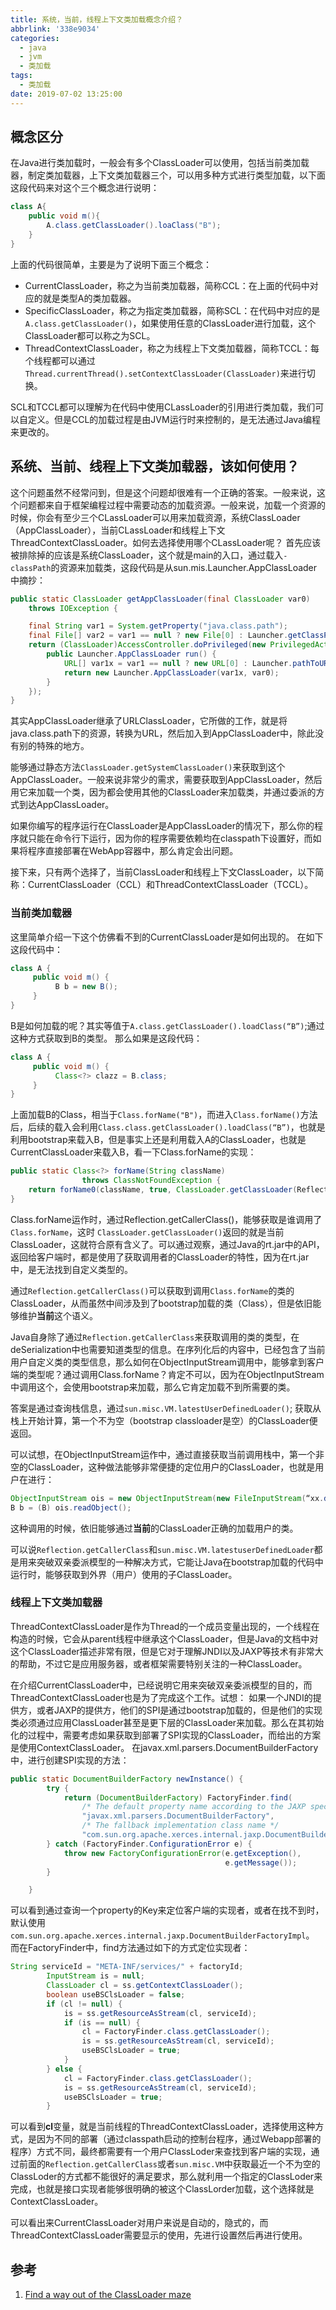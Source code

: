 ```yaml
---
title: 系统，当前，线程上下文类加载概念介绍？
abbrlink: '338e9034'
categories:
  - java
  - jvm
  - 类加载
tags:
  - 类加载
date: 2019-07-02 13:25:00
---
```

## 概念区分
在Java进行类加载时，一般会有多个ClassLoader可以使用，包括当前类加载器，制定类加载器，上下文类加载器三个，可以用多种方式进行类型加载，以下面这段代码来对这个三个概念进行说明：
<!-- more -->
``` java
class A{
    public void m(){
        A.class.getClassLoader().loaClass("B");
    }
}
```
上面的代码很简单，主要是为了说明下面三个概念：
* CurrentClassLoader，称之为当前类加载器，简称CCL：在上面的代码中对应的就是类型A的类加载器。
* SpecificClassLoader，称之为指定类加载器，简称SCL：在代码中对应的是`A.class.getClassLoader()`，如果使用任意的ClassLoader进行加载，这个ClassLoader都可以称之为SCL。
* ThreadContextClassLoader，称之为线程上下文类加载器，简称TCCL：每个线程都可以通过`Thread.currentThread().setContextClassLoader(ClassLoader)`来进行切换。
  
SCL和TCCL都可以理解为在代码中使用CLassLoader的引用进行类加载，我们可以自定义。但是CCL的加载过程是由JVM运行时来控制的，是无法通过Java编程来更改的。
<!-- more -->

## 系统、当前、线程上下文类加载器，该如何使用？
这个问题虽然不经常问到，但是这个问题却很难有一个正确的答案。一般来说，这个问题都来自于框架编程过程中需要动态的加载资源。一般来说，加载一个资源的时候，你会有至少三个CLassLoader可以用来加载资源，系统ClassLoader（AppClassLoader），当前CLassLoader和线程上下文ThreadContextClassLoader。如何去选择使用哪个CLassLoader呢？
首先应该被排除掉的应该是系统ClassLoader，这个就是main的入口，通过载入`-classPath`的资源来加载类，这段代码是从sun.mis.Launcher.AppClassLoader中摘抄：
``` java
public static ClassLoader getAppClassLoader(final ClassLoader var0) 
    throws IOException {

    final String var1 = System.getProperty("java.class.path");
    final File[] var2 = var1 == null ? new File[0] : Launcher.getClassPath(var1);
    return (ClassLoader)AccessController.doPrivileged(new PrivilegedAction<Launcher.AppClassLoader>() {
        public Launcher.AppClassLoader run() {
            URL[] var1x = var1 == null ? new URL[0] : Launcher.pathToURLs(var2);
            return new Launcher.AppClassLoader(var1x, var0);
        }
    });
}
```
其实AppClassLoader继承了URLClassLoader，它所做的工作，就是将java.class.path下的资源，转换为URL，然后加入到AppClassLoader中，除此没有别的特殊的地方。

能够通过静态方法`ClassLoader.getSystemClassLoader()`来获取到这个AppClassLoader。一般来说非常少的需求，需要获取到AppClassLoader，然后用它来加载一个类，因为都会使用其他的ClassLoader来加载类，并通过委派的方式到达AppClassLoader。

如果你编写的程序运行在ClassLoader是AppClassLoader的情况下，那么你的程序就只能在命令行下运行，因为你的程序需要依赖均在classpath下设置好，而如果将程序直接部署在WebApp容器中，那么肯定会出问题。

接下来，只有两个选择了，当前ClassLoader和线程上下文ClassLoader，以下简称：CurrentClassLoader（CCL）和ThreadContextClassLoader（TCCL）。
### 当前类加载器
 这里简单介绍一下这个仿佛看不到的CurrentClassLoader是如何出现的。 在如下这段代码中：
``` java
class A {
     public void m() {
          B b = new B();
     }
}
``` 
B是如何加载的呢？其实等值于`A.class.getClassLoader().loadClass(“B”)`;通过这种方式获取到B的类型。 那么如果是这段代码：
``` java
class A {
     public void m() {
          Class<?> clazz = B.class;
     }
}
```
上面加载B的Class，相当于`Class.forName("B")`，而进入`Class.forName()`方法后，后续的载入会利用`Class.class.getClassLoader().loadClass(“B”)`，也就是利用bootstrap来载入B，但是事实上还是利用载入A的ClassLoader，也就是CurrentClassLoader来载入B，看一下Class.forName的实现：
``` java
public static Class<?> forName(String className)
                throws ClassNotFoundException {
    return forName0(className, true, ClassLoader.getClassLoader(Reflection.getCallerClass()));
}
```
Class.forName运作时，通过Reflection.getCallerClass()，能够获取是谁调用了`Class.forName`，这时 `ClassLoader.getClassLoader()`返回的就是当前ClassLoader，这就符合原有含义了。可以通过观察，通过Java的rt.jar中的API，返回给客户端时，都是使用了获取调用者的ClassLoader的特性，因为在rt.jar中，是无法找到自定义类型的。

通过`Reflection.getCallerClass()`可以获取到调用`Class.forName`的类的ClassLoader，从而虽然中间涉及到了bootstrap加载的类（Class），但是依旧能够维护**当前**这个语义。

Java自身除了通过`Reflection.getCallerClass`来获取调用的类的类型，在deSerialization中也需要知道类型的信息。在序列化后的内容中，已经包含了当前用户自定义类的类型信息，那么如何在ObjectInputStream调用中，能够拿到客户端的类型呢？通过调用Class.forName？肯定不可以，因为在ObjectInputStream中调用这个，会使用bootstrap来加载，那么它肯定加载不到所需要的类。

答案是通过查询栈信息，通过`sun.misc.VM.latestUserDefinedLoader()`; 获取从栈上开始计算，第一个不为空（bootstrap classloader是空）的ClassLoader便返回。

可以试想，在ObjectInputStream运作中，通过直接获取当前调用栈中，第一个非空的ClassLoader，这种做法能够非常便捷的定位用户的ClassLoader，也就是用户在进行：
``` java
ObjectInputStream ois = new ObjectInputStream(new FileInputStream(“xx.dat”));
B b = (B) ois.readObject();
```
这种调用的时候，依旧能够通过**当前**的ClassLoader正确的加载用户的类。

可以说`Reflection.getCallerClass`和`sun.misc.VM.latestuserDefinedLoader`都是用来突破双亲委派模型的一种解决方式，它能让Java在bootstrap加载的代码中运行时，能够获取到外界（用户）使用的子ClassLoader。
### 线程上下文类加载器
ThreadContextClassLoader是作为Thread的一个成员变量出现的，一个线程在构造的时候，它会从parent线程中继承这个ClassLoader，但是Java的文档中对这个ClassLoader描述非常有限，但是它对于理解JNDI以及JAXP等技术有非常大的帮助，不过它是应用服务器，或者框架需要特别关注的一种ClassLoader。

在介绍CurrentClassLoader中，已经说明它用来突破双亲委派模型的目的，而ThreadContextClassLoader也是为了完成这个工作。试想： 如果一个JNDI的提供方，或者JAXP的提供方，他们的SPI是通过bootstrap加载的，但是他们的实现类必须通过应用ClassLoader甚至是更下层的ClassLoader来加载。那么在其初始化的过程中，需要考虑如果获取到部署了SPI实现的ClassLoader，而给出的方案是使用ContextClassLoader。 在javax.xml.parsers.DocumentBuilderFactory中，进行创建SPI实现的方法：
``` java
public static DocumentBuilderFactory newInstance() {
        try {
            return (DocumentBuilderFactory) FactoryFinder.find(
                /* The default property name according to the JAXP spec */
                "javax.xml.parsers.DocumentBuilderFactory",
                /* The fallback implementation class name */
                "com.sun.org.apache.xerces.internal.jaxp.DocumentBuilderFactoryImpl");
        } catch (FactoryFinder.ConfigurationError e) {
            throw new FactoryConfigurationError(e.getException(),
                                                e.getMessage());
        }

    }
```
可以看到通过查询一个property的Key来定位客户端的实现者，或者在找不到时，默认使用`com.sun.org.apache.xerces.internal.jaxp.DocumentBuilderFactoryImpl`。 而在FactoryFinder中，find方法通过如下的方式定位实现者：
``` java
String serviceId = "META-INF/services/" + factoryId;
        InputStream is = null;
        ClassLoader cl = ss.getContextClassLoader();
        boolean useBSClsLoader = false;
        if (cl != null) {
            is = ss.getResourceAsStream(cl, serviceId);
            if (is == null) {
                cl = FactoryFinder.class.getClassLoader();
                is = ss.getResourceAsStream(cl, serviceId);
                useBSClsLoader = true;
            }
        } else {
            cl = FactoryFinder.class.getClassLoader();
            is = ss.getResourceAsStream(cl, serviceId);
            useBSClsLoader = true;
        }
```
可以看到**cl**变量，就是当前线程的ThreadContextClassLoader，选择使用这种方式，是因为不同的部署（通过classpath启动的控制台程序，通过Webapp部署的程序）方式不同，最终都需要有一个用户ClassLoder来查找到客户端的实现，通过前面的`Reflection.getCallerClass`或者`sun.misc.VM`中获取最近一个不为空的ClassLoder的方式都不能很好的满足要求，那么就利用一个指定的ClassLoder来完成，也就是接口实现者能够很明确的被这个ClassLorder加载，这个选择就是ContextClassLoader。

可以看出来CurrentClassLoader对用户来说是自动的，隐式的，而ThreadContextClassLoader需要显示的使用，先进行设置然后再进行使用。
## 参考
1. [Find a way out of the ClassLoader maze](http://www.javaworld.com/article/2077344/core-java/find-a-way-out-of-the-classloader-maze.html)
